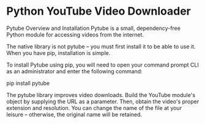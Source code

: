 # Python YouTube Video Downloader
Pytube Overview and Installation
Pytube is a small, dependency-free Python module for accessing videos from the internet.

The native library is not pytube – you must first install it to be able to use it. When you have pip, installation is simple.

To install Pytube using pip, you will need to open your command prompt CLI as an administrator and enter the following command:

pip install pytube

The pytube library improves video downloads. Build the YouTube module's object by supplying the URL as a parameter. Then, obtain the video's proper extension and resolution. You can change the name of the file at your leisure – otherwise, the original name will be retained.
